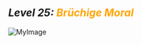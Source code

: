 ## ***Level 25:***  <span style="color: orange">***Brüchige Moral***



![MyImage](<Welt 3 Level 25.png>)
```Javascript

```